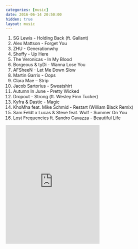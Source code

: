 ```yaml
---
categories: [music]
date: 2016-06-14 20:50:00
hidden: true
layout: music
---
```


1. SG Lewis - Holding Back (ft. Gallant)
2. Alex Mattson - Forget You
3. ZHU - Generationwhy
4. Shoffy - Up Here
5. The Veronicas - In My Blood
6. Borgeous & tyDi - Wanna Lose You
7. AFSheeN - Let Me Down Slow
8. Martin Garrix - Oops
9. Clara Mae – Strip
10. Jacob Sartorius - Sweatshirt
11. Autumn In June - Pretty Wicked
12. Dropout - Strong (ft. Wesley Finn Tucker)
13. Kyfra & Dastic - Magic
14. KhoMha feat. Mike Schmid - Restart (William Black Remix)
15. Sam Feldt x Lucas & Steve feat. Wulf - Summer On You
16. Lost Frequencies ft. Sandro Cavazza - Beautiful Life

<div class="center">
  <iframe src="https://embed.spotify.com/?uri=spotify%3Aalbum%3A5RpkF55XZzzpWO0CnqcWw8&theme=white" width="300" height="380" frameborder="0" allowtransparency="true"></iframe>
</div>